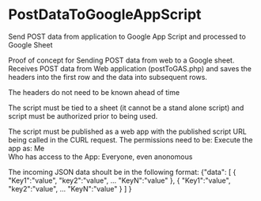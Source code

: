 # PostDataToGoogleAppScript
Send POST data from application to Google App Script and processed to Google Sheet<br>

Proof of concept for Sending POST data from web to a Google sheet. Receives POST data from Web application (postToGAS.php) and saves the headers into the first row and the data into subsequent rows.<br>

The headers do not need to be known ahead of time<br>

The script must be tied to a sheet (it cannot be a stand alone script) and script must be authorized prior to being used.<br>

The script must be published as a web app with the published script URL being called in the CURL request. The permissions need to be: Execute the app as: Me <br>
Who has access to the App: Everyone, even anonomous<br>

The incoming JSON data shoult be in the following format: {"data": [ { "Key1":"value", "key2":"value", ... "KeyN":"value" }, { "Key1":"value", "key2":"value", ... "KeyN":"value" } ] }
